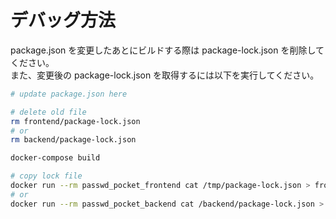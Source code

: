 # デバッグ方法

package.json を変更したあとにビルドする際は package-lock.json を削除してください。  
また、変更後の package-lock.json を取得するには以下を実行してください。

```bash
# update package.json here

# delete old file
rm frontend/package-lock.json
# or
rm backend/package-lock.json

docker-compose build

# copy lock file
docker run --rm passwd_pocket_frontend cat /tmp/package-lock.json > frontend/package-lock.json
# or
docker run --rm passwd_pocket_backend cat /backend/package-lock.json > backend/package-lock.json
```
